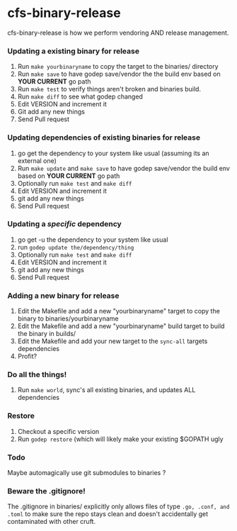 # cfs-binary-release

cfs-binary-release is how we perform vendoring AND release management.

### Updating a existing binary for release

1. Run `make yourbinaryname` to copy the target to the binaries/ directory
2. Run `make save` to have godep save/vendor the the build env based on **YOUR CURRENT** go path
3. Run `make test` to verify things aren't broken and binaries build.
4. Run `make diff` to see what godep changed
5. Edit VERSION and increment it
6. Git add any new things
7. Send Pull request

### Updating dependencies of existing binaries for release

1. go get the dependency to your system like usual (assuming its an external one)
2. Run `make update` and `make save` to have godep save/vendor the build env based on **YOUR CURRENT** go path
3. Optionally run `make test` and `make diff`
4. Edit VERSION and increment it
5. git add any new things
6. Send Pull request

### Updating a *specific* dependency

1. go get -u the dependency to your system like usual
2. run `godep update the/dependency/thing`
3. Optionally run `make test` and `make diff`
4. Edit VERSION and increment it
5. git add any new things
6. Send Pull request

### Adding a new binary for release

1. Edit the Makefile and add a new "yourbinaryname" target to copy the binary to binaries/yourbinaryname
2. Edit the Makefile and add a new "yourbinaryname" build target to build the binary in builds/
3. Edit the Makefile and add your new target to the `sync-all` targets dependencies 
4. Profit? 

### Do all the things!

1. Run `make world`, sync's all existing binaries, and updates ALL dependencies

### Restore

1. Checkout a specific version
2. Run `godep restore` (which will likely make your existing $GOPATH ugly

### Todo

Maybe automagically use git submodules to binaries ?

### Beware the .gitignore!

The .gitignore in binaries/ explicitly only allows files of type `.go, .conf, and .toml` to make sure the repo stays clean and doesn't accidentally get contaminated with other cruft.
